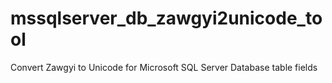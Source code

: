 # mssqlserver_db_zawgyi2unicode_tool
Convert Zawgyi to Unicode for Microsoft SQL Server Database table fields
